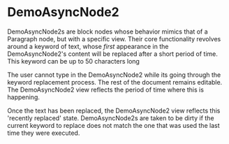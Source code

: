 # DemoAsyncNode2

DemoAsyncNode2s are block nodes whose behavior mimics that of a Paragraph node,
but with a specific view. Their core functionality revolves around a keyword of
text, whose _first_ appearance in the DemoAsyncNode2's content will be replaced
after a short period of time. This keyword can be up to 50 characters long

The user cannot type in the DemoAsyncNode2 while its going through the
keyword replacement process. The rest of the document remains editable. The
DemoAsyncNode2 view reflects the period of time where this is happening.

Once the text has been replaced, the DemoAsyncNode2 view reflects this
'recently replaced' state. DemoAsyncNode2s are taken to be dirty if the
current keyword to replace does not match the one that was used the last
time they were executed.